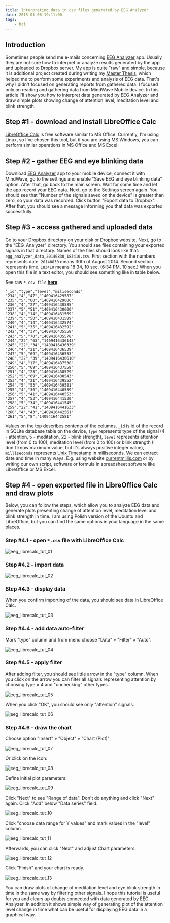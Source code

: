 ```yaml
---
title: Interpreting data in csv files generated by EEG Analyzer
date: 2015-01-06 19:11:00
tags:
	- bci
---
```


Introduction
------------

Sometimes people send me e-mails concerning [EEG Analyzer](https://play.google.com/store/apps/details?id=com.pwittchen.eeganalyzer) app. Usually they are not sure how to interpret or analyze results generated by the app and uploaded to Dropbox server. My app is quite "raw" and simple, because it is additional project created during writing my [Master Thesis](/tags/polsl), which helped me to perform some experiments and analysis of EEG data. That's why I didn't focused on generating reports from gathered data. I focused only on reading and gathering data from MindWave Mobile device. In this article I'll show you how to interpret data generated by EEG Analyzer and draw simple plots showing change of attention level, meditation level and blink strength.

Step #1 - download and install LibreOffice Calc
-----------------------------------------------

[LibreOffice Calc](http://www.libreoffice.org/discover/calc/) is free software similar to MS Office. Currently, I'm using Linux, so I've chosen this tool, but if you are using MS Windows, you can perform similar operations in MS Office and MS Excel.

Step #2 - gather EEG and eye blinking data
------------------------------------------

Download [EEG Analyzer](https://play.google.com/store/apps/details?id=com.pwittchen.eeganalyzer) app to your mobile device, connect it with MindWave, go to the settings and enable "Save EEG and eye blinking data" option. After that, go back to the main screen. Wait for some time and let the app record your EEG data. Next, go to the Settings screen again. You should see that "Number of the signals saved on the device" is greater than zero, so your data was recorded. Click button "Export data to Dropbox". After that, you should see a message informing you that data was exported successfully.

Step #3 - access gathered and uploaded data
-------------------------------------------

Go to your Dropbox directory on your disk or Dropbox website. Next, go to the "EEG_Analyzer" directory. You should see files containing your exported signals in that directory. Names of the files should look like that: `egg_analyzer_data_20140830_183410.csv`. First section with the numbers represents date. `20140830` means 30th of August 2014. Second section represents time. `183410` means 18:34, 10 sec. (6:34 PM, 10 sec.) When you open this file in a text editor, you should see something like in table below. 

See raw `*.csv file` [**here**](https://gist.githubusercontent.com/pwittchen/3b2b2aa9c95b844c5779/raw/71667af9a1fd70805479ca8fef56684af283d431/egg_analyzer_data_20140830_183410.csv). 

```csv
"_id","type","level","miliseconds"
"234","4","47","1409416429587"
"235","5","60","1409416429606"
"236","4","27","1409416430585"
"237","5","51","1409416430600"
"238","4","14","1409416431569"
"239","5","50","1409416431589"
"240","4","14","1409416432574"
"241","5","35","1409416432592"
"242","4","37","1409416435558"
"243","5","70","1409416435578"
"244","22","63","1409416436143"
"245","22","34","1409416436339"
"246","4","21","1409416436539"
"247","5","69","1409416436553"
"248","22","39","1409416436610"
"249","4","17","1409416437538"
"250","5","69","1409416437558"
"251","4","23","1409416438529"
"252","5","69","1409416438543"
"253","4","21","1409416439552"
"254","5","53","1409416439581"
"255","4","30","1409416440539"
"256","5","41","1409416440553"
"257","4","53","1409416441530"
"258","5","34","1409416441545"
"259","22","41","1409416441633"
"260","4","43","1409416442561"
"261","5","8","1409416442581"
```

Values on the top describes contents of the columns. `_id` is id of the record in SQLite database table on the device, `type` represents type of the signal (4 - attention, 5 - meditation, 22 - blink strength), `level` represents attention level (from 0 to 100), meditation level (from 0 to 100) or blink strength (I don't know maximum value, but it's always positive integer value), `milliseconds` represents [Unix Timestamp](http://unixtimestamp.50x.eu/about.php) in milliseconds. We can extract date and time in many ways. E.g. using website [currentmillis.com](http://currentmillis.com/) or by writing our own script, software or formula in spreadsheet software like LibreOffice or MS Excel.

Step #4 - open exported file in LibreOffice Calc and draw plots
---------------------------------------------------------------

Below, you can follow the steps, which allow you to analyze EEG data and generate plots presenting change of attention level, meditation level and blink strength in time. I am using Polish version of the Ubuntu and LibreOffice, but you can find the same options in your language in the same places.

### Step #4.1 - open `*.csv` file with LibreOffice Calc

![eeg_librecalc_tut_01](/images/posts/2015/interpreting-data-in-csv-files-generated-by-eeg-analyzer/eeg_librecalc_tut_01.png)

### Step #4.2 - import data

![eeg_librecalc_tut_02](/images/posts/2015/interpreting-data-in-csv-files-generated-by-eeg-analyzer/eeg_librecalc_tut_02.png)

### Step #4.3 - display data

When you confirm importing of the data, you should see data in LibreOffice Calc. 

![eeg_librecalc_tut_03](/images/posts/2015/interpreting-data-in-csv-files-generated-by-eeg-analyzer/eeg_librecalc_tut_03.png)

### Step #4.4 - add data auto-filter

Mark "type" column and from menu choose "Data" » "Filter" » "Auto". 

![eeg_librecalc_tut_04](/images/posts/2015/interpreting-data-in-csv-files-generated-by-eeg-analyzer/eeg_librecalc_tut_04.png)

### Step #4.5 - apply filter

After adding filter, you should see little arrow in the "type" column. When you click on the arrow you can filter all signals representing attention by choosing type = 4 and "unchecking" other types. 

![eeg_librecalc_tut_05](/images/posts/2015/interpreting-data-in-csv-files-generated-by-eeg-analyzer/eeg_librecalc_tut_05.png)

When you click "OK", you should see only "attention" signals. 

![eeg_librecalc_tut_06](/images/posts/2015/interpreting-data-in-csv-files-generated-by-eeg-analyzer/eeg_librecalc_tut_06.png)

### Step #4.6 - draw the chart

Choose option "Insert" » "Object" » "Chart (Plot)" 

![eeg_librecalc_tut_07](/images/posts/2015/interpreting-data-in-csv-files-generated-by-eeg-analyzer/eeg_librecalc_tut_07.png)

Or click on the icon: 

![eeg_librecalc_tut_08](/images/posts/2015/interpreting-data-in-csv-files-generated-by-eeg-analyzer/eeg_librecalc_tut_08.png)

Define initial plot parameters: 

![eeg_librecalc_tut_09](/images/posts/2015/interpreting-data-in-csv-files-generated-by-eeg-analyzer/eeg_librecalc_tut_09.png)

Click "Next" to see "Range of data". Don't do anything and click "Next" again. Click "Add" below "Data series" field. 

![eeg_librecalc_tut_10](/images/posts/2015/interpreting-data-in-csv-files-generated-by-eeg-analyzer/eeg_librecalc_tut_10.png)

Click "choose data range for Y values" and mark values in the "level" column. 

![eeg_librecalc_tut_11](/images/posts/2015/interpreting-data-in-csv-files-generated-by-eeg-analyzer/eeg_librecalc_tut_11.png)

Afterwards, you can click "Next" and adjust Chart parameters. 

![eeg_librecalc_tut_12](/images/posts/2015/interpreting-data-in-csv-files-generated-by-eeg-analyzer/eeg_librecalc_tut_12.png)

Click "Finish" and your chart is ready. 

![eeg_librecalc_tut_13](/images/posts/2015/interpreting-data-in-csv-files-generated-by-eeg-analyzer/eeg_librecalc_tut_13.png)

You can draw plots of change of meditation level and eye blink strength in time in the same way by filtering other signals. I hope this tutorial is useful for you and clears up doubts connected with data generated by EEG Analyzer. In addition it shows simple way of generating plot of the attention level change in time what can be useful for displaying EEG data in a graphical way.
